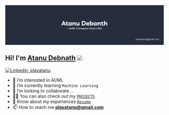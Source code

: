 <img align="center" alt="Coding" style=" object-fit: cover;"  src="https://github.com/playatanu/playatanu/blob/main/atanu_debnath.png?raw=true">

<h2>Hi! I'm <a href="https://playatanu.github.io">Atanu Debnath</a> <img src="https://media.giphy.com/media/mGcNjsfWAjY5AEZNw6/giphy.gif" width="50"></h2>

[![Linkedin: playatanu](https://img.shields.io/badge/-playatanu-blue?style=flat-square&logo=Linkedin&logoColor=white&link=https://www.linkedin.com/in/playatanu/)](https://www.linkedin.com/in/playatanu/)

<!-- 
![](https://komarev.com/ghpvc/?username=playatanu&color=blueviolet&label=Profile+Views)
[![Twitter: playatanu](https://img.shields.io/badge/-playatanu-black?style=flat-square&logo=x&logoColor=white&link=https://www.twitter.com/playatanu/)](https://www.twitter.com/playatanu/) -->

- 👀 I’m interested in AI/ML
- 🌱 I’m currently learning `Machine Learning`
- 💞️ I’m looking to collaborate ...
- 👨‍💻 You can also check out my [`PROJECTS`](https://github.com/playatanu/)
- 📄 Know about my experiences [`Resume`](https://resumelink.com)
- 📫 How to reach me **playatanu@gmail.com**



